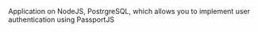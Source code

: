 Application on NodeJS, PostrgreSQL, which allows you to implement user authentication using PassportJS
